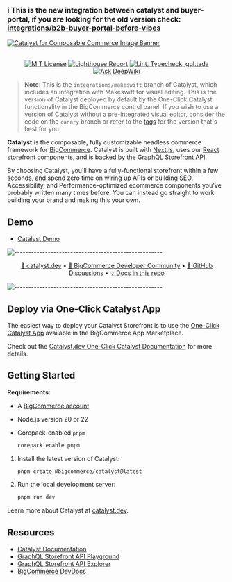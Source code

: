 ### ℹ️ This is the new integration between catalyst and buyer-portal, if you are looking for the old version check: [integrations/b2b-buyer-portal-before-vibes](https://github.com/bigcommerce/catalyst/tree/integrations/b2b-buyer-portal-before-vibes)

<a href="https://catalyst.dev" target="_blank" rel="noopener norerrer">
  <img src="https://storage.googleapis.com/bigcommerce-developers/images/catalyst_readme_banner.png" alt="Catalyst for Composable Commerce Image Banner" title="Catalyst">
</a>

<br />
<br />

<div align="center">

[![MIT License](https://img.shields.io/github/license/bigcommerce/catalyst)](LICENSE.md)
[![Lighthouse Report](https://github.com/bigcommerce/catalyst/actions/workflows/lighthouse.yml/badge.svg)](https://github.com/bigcommerce/catalyst/actions/workflows/lighthouse.yml) [![Lint, Typecheck, gql.tada](https://github.com/bigcommerce/catalyst/actions/workflows/basic.yml/badge.svg)](https://github.com/bigcommerce/catalyst/actions/workflows/basic.yml)
[![Ask DeepWiki](https://deepwiki.com/badge.svg)](https://deepwiki.com/bigcommerce/catalyst)

</div>

> **Note:** This is the `integrations/makeswift` branch of Catalyst, which includes an integration with Makeswift for visual editing. This is the version of Catalyst deployed by default by the One-Click Catalyst functionality in the BigCommerce control panel. If you wish to use a version of Catalyst without a pre-integrated visual editor, consider the code on the `canary` branch or refer to the [tags](https://github.com/bigcommerce/catalyst/tags) for the version that's best for you.

**Catalyst** is the composable, fully customizable headless commerce framework for
[BigCommerce](https://www.bigcommerce.com/). Catalyst is built with [Next.js](https://nextjs.org/), uses
our [React](https://react.dev/) storefront components, and is backed by the
[GraphQL Storefront API](https://developer.bigcommerce.com/docs/storefront/graphql).

By choosing Catalyst, you'll have a fully-functional storefront within a few seconds, and spend zero time on wiring
up APIs or building SEO, Accessibility, and Performance-optimized ecommerce components you've probably written many
times before. You can instead go straight to work building your brand and making this your own.

## Demo

- [Catalyst Demo](https://catalyst-demo.site)

![-----------------------------------------------------](https://storage.googleapis.com/bigcommerce-developers/images/catalyst_readme_hr.png)

<p align="center">
 <a href="https://www.catalyst.dev">🚀 catalyst.dev</a> •
 <a href="https://developer.bigcommerce.com/community">🤗 BigCommerce Developer Community</a> •
 <a href="https://github.com/bigcommerce/catalyst/discussions">💬 GitHub Discussions</a> •
 <a href="/docs">💡 Docs in this repo</a>
</p>

![-----------------------------------------------------](https://storage.googleapis.com/bigcommerce-developers/images/catalyst_readme_hr.png)

## Deploy via One-Click Catalyst App

The easiest way to deploy your Catalyst Storefront is to use the [One-Click Catalyst App](http://login.bigcommerce.com/deep-links/app/53284) available in the BigCommerce App Marketplace.


Check out the [Catalyst.dev One-Click Catalyst Documentation](https://www.catalyst.dev/docs/getting-started) for more details.

## Getting Started

**Requirements:**

- A [BigCommerce account](https://www.bigcommerce.com/start-your-trial)
- Node.js version 20 or 22
- Corepack-enabled `pnpm`

  ```bash
  corepack enable pnpm
  ```

1. Install the latest version of Catalyst:

   ```bash
   pnpm create @bigcommerce/catalyst@latest
   ```

2. Run the local development server:

   ```bash
   pnpm run dev
   ```

Learn more about Catalyst at [catalyst.dev](https://catalyst.dev).

## Resources

- [Catalyst Documentation](https://catalyst.dev/docs/)
- [GraphQL Storefront API Playground](https://developer.bigcommerce.com/graphql-storefront/playground)
- [GraphQL Storefront API Explorer](https://developer.bigcommerce.com/graphql-storefront/explorer)
- [BigCommerce DevDocs](https://developer.bigcommerce.com/docs/build)
